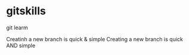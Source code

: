 # gitskills
git learm

Creatinh a new branch is quick & simple
Creating a new branch is quick AND simple

